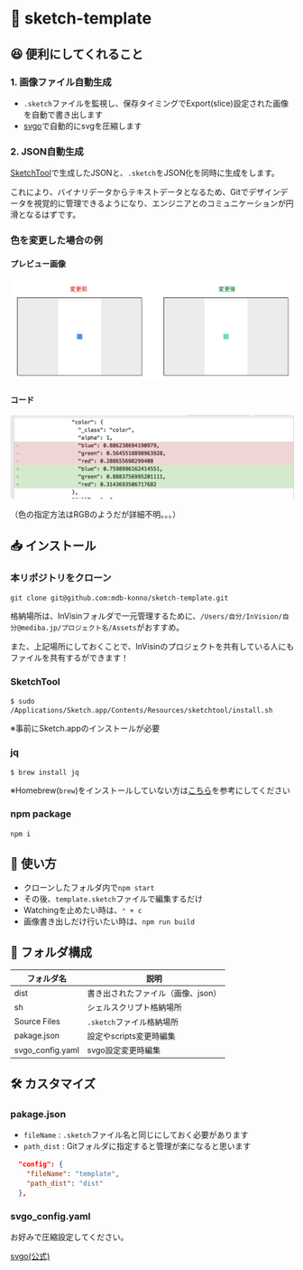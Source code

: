 # 💎 sketch-template

## 😆 便利にしてくれること
### 1. 画像ファイル自動生成
- `.sketch`ファイルを監視し、保存タイミングでExport(slice)設定された画像を自動で書き出します
- [svgo](https://github.com/svg/svgo)で自動的にsvgを圧縮します

### 2. JSON自動生成
[SketchTool](https://www.sketchapp.com/tool/)で生成したJSONと、`.sketch`をJSON化を同時に生成をします。

これにより、バイナリデータからテキストデータとなるため、Gitでデザインデータを視覚的に管理できるようになり、エンジニアとのコミュニケーションが円滑となるはずです。

### 色を変更した場合の例
#### プレビュー画像
![](doc/images/preview.png)

#### コード
![](doc/images/code.png)

（色の指定方法はRGBのようだが詳細不明。。。）

## 📥 インストール
### 本リポジトリをクローン
```
git clone git@github.com:mdb-konno/sketch-template.git
```

格納場所は、InVisinフォルダで一元管理するために、`/Users/自分/InVision/自分@mediba.jp/プロジェクト名/Assets`がおすすめ。

また、上記場所にしておくことで、InVisinのプロジェクトを共有している人にもファイルを共有するができます！


### SketchTool
```
$ sudo /Applications/Sketch.app/Contents/Resources/sketchtool/install.sh
```

※事前にSketch.appのインストールが必要

### jq
```
$ brew install jq
```

※Homebrew(`brew`)をインストールしていない方は[こちら](https://brew.sh/index_ja.html)を参考にしてください


### npm package
```
npm i
```

## 📝 使い方
- クローンしたフォルダ内で`npm start`
- その後、`template.sketch`ファイルで編集するだけ
- Watchingを止めたい時は、`⌃ + c`
- 画像書き出しだけ行いたい時は、`npm run build`

## 📂 フォルダ構成

| フォルダ名 | 説明 |
| ------------- | ------------- |
| dist | 書き出されたファイル（画像、json） |
| sh | シェルスクリプト格納場所 |
| Source Files | `.sketch`ファイル格納場所 |
| pakage.json | 設定やscripts変更時編集 |
| svgo_config.yaml  | svgo設定変更時編集 |


## 🛠 カスタマイズ
### pakage.json
- `fileName` : `.sketch`ファイル名と同じにしておく必要があります
- `path_dist` : Gitフォルダに指定すると管理が楽になると思います

```json
  "config": {
    "fileName": "template",
    "path_dist": "dist"
  },
```

### svgo_config.yaml
お好みで圧縮設定してください。

[svgo(公式)](https://github.com/svg/svgo)
